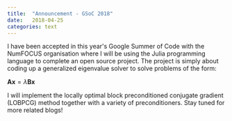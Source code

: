 ```yaml
---
title:  "Announcement - GSoC 2018"
date:   2018-04-25
categories: text
---
```


I have been accepted in this year's Google Summer of Code with the NumFOCUS organisation where I will be using the Julia programming language to complete an open source project. The project is simply about coding up a generalized eigenvalue solver to solve problems of the form:

$\bm{A}\bm{x} = \lambda \bm{B}\bm{x}$

I will implement the locally optimal block preconditioned conjugate gradient (LOBPCG) method together with a variety of preconditioners. Stay tuned for more related blogs!
